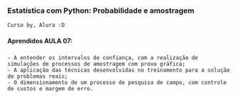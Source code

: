 ### Estatística com Python: Probabilidade e amostragem
    Curso by, Alura :D

#### Aprendidos AULA 07:

###
    - A entender os intervalos de confiança, com a realização de simulações de processos de amostragem com prova gráfica;
    - A aplicação das técnicas desenvolvidas no treinamento para a solução de problemas reais;
    - O dimensionamento de um processo de pesquisa de campo, com controle de custos e margem de erro.